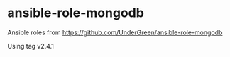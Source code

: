 # ansible-role-mongodb #

Ansible roles from https://github.com/UnderGreen/ansible-role-mongodb

Using tag v2.4.1